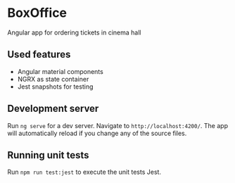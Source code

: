 # BoxOffice

Angular app for ordering tickets in cinema hall

## Used features

- Angular material components
- NGRX as state container
- Jest snapshots for testing

## Development server

Run `ng serve` for a dev server. Navigate to `http://localhost:4200/`. The app will automatically reload if you change any of the source files.

## Running unit tests

Run `npm run test:jest` to execute the unit tests Jest.
